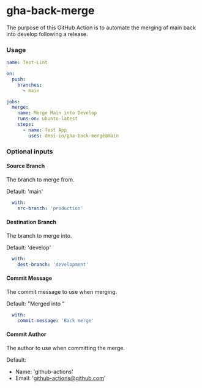 # gha-back-merge

The purpose of this GitHub Action is to automate the merging of main back into develop following a release.

### Usage

```yaml
name: Test-Lint

on:
  push:
    branches:
      - main

jobs:
  merge:
    name: Merge Main into Develop
    runs-on: ubuntu-latest
    steps:
      - name: Test App
        uses: dmsi-io/gha-back-merge@main
```

### Optional inputs

#### Source Branch

The branch to merge from.

Default: 'main'

```yaml
  with:
    src-branch: 'production'
```

#### Destination Branch

The branch to merge into.

Default: 'develop'

```yaml
  with:
    dest-branch: 'development'
```

#### Commit Message

The commit message to use when merging.

Default: "Merged <src-branch> into <dest-branch>"

```yaml
  with:
    commit-message: 'Back merge'
```

#### Commit Author

The author to use when committing the merge.

Default:
 * Name: 'github-actions'
 * Email: 'github-actions@github.com'

